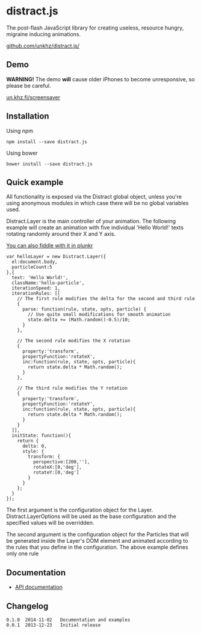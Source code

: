 # distract.js

The post-flash JavaScript library for creating useless, resource hungry, migraine inducing animations.

[github.com/unkhz/distract.js/](https://github.com/unkhz/distract.js/)

## Demo

**WARNING!** The demo __will__ cause older iPhones to become unresponsive, so please be careful.

[un.khz.fi/screensaver](http://un.khz.fi/screensaver)

## Installation

Using npm

    npm install --save distract.js

Using bower

    bower install --save distract.js

## Quick example

All functionality is exposed via the Distract global object, unless you're using anonymous modules in which case there will be no global variables used.

Distract.Layer is the main controller of your animation. The following example will create an animation with five individual 'Hello World!' texts rotating randomly around their X and Y axis.

[You can also fiddle with it in plunkr](http://plnkr.co/edit/aZzdCDsCtb0X48XPuZnb?p=preview)


    var helloLayer = new Distract.Layer({
      el:document.body,
      particleCount:5
    },{
      text: 'Hello World!',
      className:'hello-particle',
      iterationSpeed: 1,
      iterationRules: [[
        // The first rule modifies the delta for the second and third rule
        {
          parse: function(rule, state, opts, particle) {
            // Use quite small modifications for smooth animation
            state.delta += (Math.random()-0.5)/10;
          }
        },

        // The second rule modifies the X rotation
        {
          property:'transform',
          propertyFunction:'rotateX',
          inc:function(rule, state, opts, particle){
            return state.delta * Math.random();
          }
        },

        // The third rule modifies the Y rotation
        {
          property:'transform',
          propertyFunction:'rotateY',
          inc:function(rule, state, opts, particle){
            return state.delta * Math.random();
          }
        }
      ]],
      initState: function(){
        return {
          delta: 0,
          style: {
            transform: {
              perspective:[200,''],
              rotateX:[0,'deg'],
              rotateY:[0,'deg']
            }
          }
        };
      }
    });

The first argument is the configuration object for the Layer. Distract.LayerOptions
will be used as the base configuration and the specified values will be overridden.

The second argument is the configuration object for the Particles that will be generated
inside the Layer's DOM element and animated according to the rules that you define in the
configuration. The above example defines only one rule

## Documentation

  * [API documentation](http://distractjs.khz.fi/jsdoc)

## Changelog

    0.1.0  2014-11-02   Documentation and examples
    0.0.1  2013-12-23   Initial release
